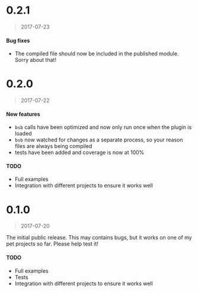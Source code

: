# 0.2.1
> 2017-07-23

#### Bug fixes
- The compiled file should now be included in the published module. Sorry about that!

# 0.2.0
> 2017-07-22

#### New features
- `bsb` calls have been optimized and now only run once when the plugin is loaded
- `bsb` now watched for changes as a separate process, so your reason files are always being compiled
- tests have been added and coverage is now at 100%

#### TODO
- Full examples
- Integration with different projects to ensure it works well

# 0.1.0
> 2017-07-20

The initial public release. This may contains bugs, but it works on one of my pet projects so far. Please help test it!

#### TODO
- Full examples
- Tests
- Integration with different projects to ensure it works well
